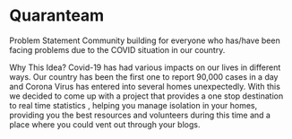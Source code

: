 # Quaranteam

Problem Statement
Community building for everyone who has/have been facing problems due to the COVID situation in our country.

Why This Idea?
Covid-19 has had various impacts on our lives in different ways.
Our country has been the first one to report 90,000 cases in a day and Corona Virus has entered into several homes unexpectedly.
With this we decided to come up with a project that provides a one stop destination to real time statistics , helping you manage isolation in your homes, providing you the best resources and volunteers during this time and a place where you could vent out through your blogs.


